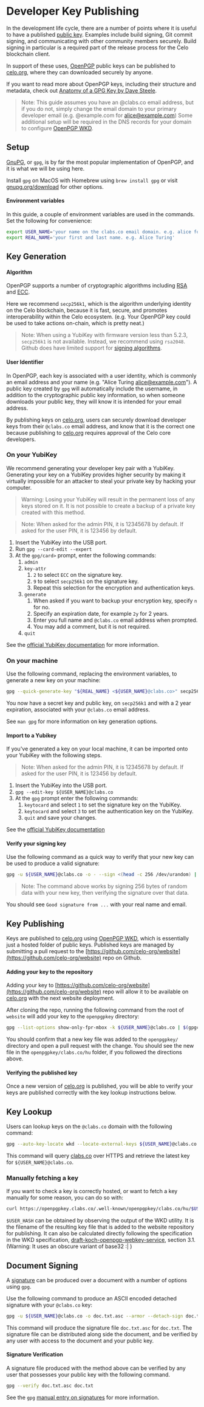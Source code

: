 # Developer Key Publishing

In the development life cycle, there are a number of points where it is useful to have a published [public key](https://en.wikipedia.org/wiki/Public-key_cryptography). Examples include build signing, Git commit signing, and communicating with other community members securely. Build signing in particular is a required part of the release process for the Celo blockchain client.

In support of these uses, [OpenPGP](https://www.openpgp.org/) public keys can be published to [celo.org](https://celo.org), where they can downloaded securely by anyone.

If you want to read more about OpenPGP keys, including their structure and metadata, check out [Anatomy of a GPG Key by Dave Steele](https://davesteele.github.io/gpg/2014/09/20/anatomy-of-a-gpg-key/).

> Note: This guide assumes you have an @clabs.co email address, but if you do not, simply change the email domain to your primary developer email (e.g. @example.com for alice@example.com) Some additional setup will be required in the DNS records for your domain to configure [OpenPGP WKD]((https://gnupg.org/blog/20161027-hosting-a-web-key-directory.html)).

## Setup

[GnuPG](https://gnupg.org), or `gpg`, is by far the most popular implementation of OpenPGP, and it is what we will be using here.

Install `gpg` on MacOS with Homebrew using `brew install gpg` or visit [gnupg.org/download](https://gnupg.org/download/) for other options.

#### Environment variables

In this guide, a couple of environment variables are used in the commands. Set the following for convenience:

```bash
export USER_NAME='your name on the clabs.co email domain. e.g. alice for alice@clabs.co'
export REAL_NAME='your first and last name. e.g. Alice Turing'
```

## Key Generation

#### Algorithm
OpenPGP supports a number of cryptographic algorithms including [RSA](https://en.wikipedia.org/wiki/RSA_(cryptosystem)) and [ECC](https://en.wikipedia.org/wiki/Elliptic-curve_cryptography).

Here we recommend `secp256k1`, which is the algorithm underlying identity on the Celo blockchain, because it is fast, secure, and promotes interoperability within the Celo ecosystem. (e.g. Your OpenPGP key could be used to take actions on-chain, which is pretty neat.)

> Note: When using a YubiKey with firmware version less than 5.2.3, `secp256k1` is not available. Instead, we recommend using `rsa2048`. Github does have limited support for [signing algorithms](https://docs.github.com/en/free-pro-team@latest/github/authenticating-to-github/adding-a-new-gpg-key-to-your-github-account#supported-gpg-key-algorithms).

#### User Identifier
In OpenPGP, each key is associated with a user identity, which is commonly an email address and your name (e.g. "Alice Turing <alice@example.com>"). A public key created by `gpg` will automatically include the username, in addition to the cryptographic public key information, so when someone downloads your public key, they will know it is intended for your email address.

By publishing keys on [celo.org](https://celo.org), users can securely download developer keys from their `@clabs.co` email address, and know that it is the correct one because publishing to [celo.org](https://celo.org) requires approval of the Celo core developers.

### On your YubiKey

We recommend generating your developer key pair with a YubiKey. Generating your key on a YubiKey provides higher security by making it virtually impossible for an attacker to steal your private key by hacking your computer.

> Warning: Losing your YubiKey will result in the permanent loss of any keys stored on it. It is not possible to create a backup of a private key created with this method.

> Note: When asked for the admin PIN, it is 12345678 by default. If asked for the user PIN, it is 123456 by default.

1. Insert the YubiKey into the USB port.
2. Run `gpg --card-edit --expert`
3. At the `gpg/card>` prompt, enter the following commands:
    1. `admin`
    2. `key-attr`
        1. `2` to select `ECC` on the signature key.
        2. `9` to select `secp256k1` on the signature key.
        3. Repeat this selection for the encryption and authentication keys.
    3. `generate`
        1. When asked if you want to backup your encryption key, specify `n` for no.
        2. Specify an expiration date, for example `2y` for 2 years.
        3. Enter you full name and `@clabs.co` email address when prompted.
        4. You may add a comment, but it is not required.
    4. `quit`

See the [official YubiKey documentation](https://support.yubico.com/support/solutions/articles/15000006420-using-your-yubikey-with-openpgp) for more information.

### On your machine

Use the following command, replacing the environment variables, to generate a new key on your machine:

```bash
gpg --quick-generate-key "${REAL_NAME} <${USER_NAME}@clabs.co>" secp256k1
```

You now have a secret key and public key, on `secp256k1` and with a 2 year expiration, associated with your `@clabs.co` email address.

See `man gpg` for more information on key generation options.

#### Import to a Yubikey

If you've generated a key on your local machine, it can be imported onto your YubiKey with the following steps.

> Note: When asked for the admin PIN, it is 12345678 by default. If asked for the user PIN, it is 123456 by default.

1. Insert the YubiKey into the USB port.
2. `gpg --edit-key ${USER_NAME}@clabs.co`
3. At the `gpg` prompt enter the following commands:
   1. `keytocard` and select `1` to set the signature key on the YubiKey.
   2. `keytocard` and select `3` to set the authentication key on the YubiKey.
   3. `quit` and save your changes.

See the [official YubiKey documentation](https://support.yubico.com/support/solutions/articles/15000006420-using-your-yubikey-with-openpgp)

#### Verify your signing key

Use the following command as a quick way to verify that your new key can be used to produce a valid signature:

```bash
gpg -u ${USER_NAME}@clabs.co -o - --sign <(head -c 256 /dev/urandom) | gpg --verify -
```

> Note: The command above works by signing 256 bytes of random data with your new key, then verifying the signature over that data.

You should see `Good signature from ...` with your real name and email.

## Key Publishing

Keys are published to [celo.org](https://celo.org) using [OpenPGP WKD](https://gnupg.org/blog/20161027-hosting-a-web-key-directory.html), which is essentially just a hosted folder of public keys. Published keys are managed by submitting a pull request to the [https://github.com/celo-org/website](https://github.com/celo-org/website) repo on Github.

#### Adding your key to the repository

Adding your key to [https://github.com/celo-org/website](https://github.com/celo-org/website) repo will allow it to be available on [celo.org](https://celo.org) with the next website deployment.

After cloning the repo, running the following command from the root of `website` will add your key to the `openpgpkey` directory:

```bash
gpg --list-options show-only-fpr-mbox -k ${USER_NAME}@clabs.co | $(gpgconf --list-dirs libexecdir)/gpg-wks-client -v --install-key -C openpgpkey
```

You should confirm that a new key file was added to the `openpgpkey/` directory and open a pull request with the change. You should see the new file in the `openpgpkey/clabs.co/hu` folder, if you followed the directions above.

#### Verifying the published key

Once a new version of [celo.org](https://celo.org) is published, you will be able to verify your keys are published correctly with the key lookup instructions below.

## Key Lookup

Users can lookup keys on the `@clabs.co` domain with the following command:

```bash
gpg --auto-key-locate wkd --locate-external-keys ${USER_NAME}@clabs.co
```

This command will query [clabs.co](https://clabs.co) over HTTPS and retrieve the latest key for `${USER_NAME}@clabs.co`.

### Manually fetching a key

If you want to check a key is correctly hosted, or want to fetch a key manually for some reason, you can do so with:

```bash
curl https://openpgpkey.clabs.co/.well-known/openpgpkey/clabs.co/hu/$USER_HASH
```

`$USER_HASH` can be obtained by observing the output of the WKD utility. It is the filename of the resulting key file that is added to the website repository for publishing. It can also be calculated directly following the specification in the WKD specification, [draft-koch-openpgp-webkey-service](https://datatracker.ietf.org/doc/draft-koch-openpgp-webkey-service/?include_text=1), section 3.1. (Warning: It uses an obscure variant of base32 :| )

## Document Signing

A [signature](https://en.wikipedia.org/wiki/Digital_signature) can be produced over a document with a number of options using `gpg`.

Use the following command to produce an ASCII encoded detached signature with your `@clabs.co` key:

```bash
gpg -u ${USER_NAME}@clabs.co -o doc.txt.asc --armor --detach-sign doc.txt
```

This command will produce the signature file `doc.txt.asc` for `doc.txt`. The signature file can be distributed along side the document, and be verified by any user with access to the document and your public key.

#### Signature Verification

A signature file produced with the method above can be verified by any user that possesses your public key with the following command.

```bash
gpg --verify doc.txt.asc doc.txt
```

See the `gpg` [manual entry on signatures](https://www.gnupg.org/gph/en/manual/x135.html) for more information.
